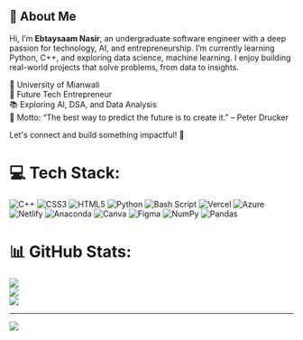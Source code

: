## 👋 About Me

Hi, I’m **Ebtaysaam Nasir**, an undergraduate software engineer with a deep passion for technology, AI, and entrepreneurship. I’m currently learning Python, C++, and exploring data science, machine learning. I enjoy building real-world projects that solve problems, from data to insights. 

📍 University of Mianwali  <br>
💼 Future Tech Entrepreneur  <br> 
📚 Exploring AI, DSA, and Data Analysis   <br>
🎯 Motto: “The best way to predict the future is to create it.” – Peter Drucker  <br>

Let's connect and build something impactful! 🚀


# 💻 Tech Stack:
![C++](https://img.shields.io/badge/c++-%2300599C.svg?style=for-the-badge&logo=c%2B%2B&logoColor=white) ![CSS3](https://img.shields.io/badge/css3-%231572B6.svg?style=for-the-badge&logo=css3&logoColor=white) ![HTML5](https://img.shields.io/badge/html5-%23E34F26.svg?style=for-the-badge&logo=html5&logoColor=white) ![Python](https://img.shields.io/badge/python-3670A0?style=for-the-badge&logo=python&logoColor=ffdd54) ![Bash Script](https://img.shields.io/badge/bash_script-%23121011.svg?style=for-the-badge&logo=gnu-bash&logoColor=white) ![Vercel](https://img.shields.io/badge/vercel-%23000000.svg?style=for-the-badge&logo=vercel&logoColor=white) ![Azure](https://img.shields.io/badge/azure-%230072C6.svg?style=for-the-badge&logo=microsoftazure&logoColor=white) ![Netlify](https://img.shields.io/badge/netlify-%23000000.svg?style=for-the-badge&logo=netlify&logoColor=#00C7B7) ![Anaconda](https://img.shields.io/badge/Anaconda-%2344A833.svg?style=for-the-badge&logo=anaconda&logoColor=white) ![Canva](https://img.shields.io/badge/Canva-%2300C4CC.svg?style=for-the-badge&logo=Canva&logoColor=white) ![Figma](https://img.shields.io/badge/figma-%23F24E1E.svg?style=for-the-badge&logo=figma&logoColor=white) ![NumPy](https://img.shields.io/badge/numpy-%23013243.svg?style=for-the-badge&logo=numpy&logoColor=white) ![Pandas](https://img.shields.io/badge/pandas-%23150458.svg?style=for-the-badge&logo=pandas&logoColor=white)
# 📊 GitHub Stats:
![](https://github-readme-stats.vercel.app/api?username=Ebtaysaam-Awan&theme=merko&hide_border=false&include_all_commits=false&count_private=false)<br/>
![](https://nirzak-streak-stats.vercel.app/?user=Ebtaysaam-Awan&theme=merko&hide_border=false)<br/>
![](https://github-readme-stats.vercel.app/api/top-langs/?username=Ebtaysaam-Awan&theme=merko&hide_border=false&include_all_commits=false&count_private=false&layout=compact)

---
[![](https://visitcount.itsvg.in/api?id=Ebtaysaam-Awan&icon=0&color=0)](https://visitcount.itsvg.in)

<!-- Proudly created with GPRM ( https://gprm.itsvg.in ) -->
